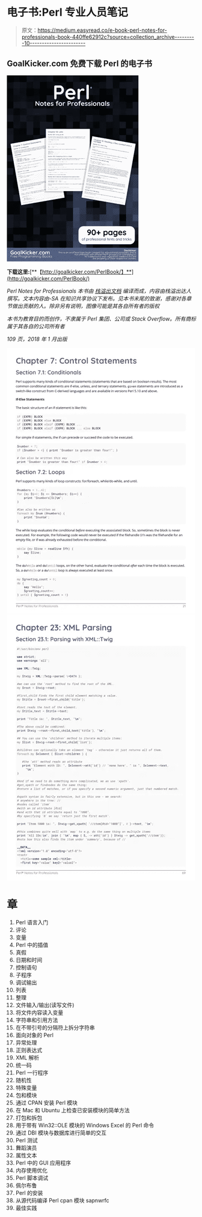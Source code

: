 # 电子书:Perl 专业人员笔记

> 原文：<https://medium.easyread.co/e-book-perl-notes-for-professionals-book-440ffe62912c?source=collection_archive---------10----------------------->

## GoalKicker.com 免费下载 Perl 的电子书

![](img/6a63c070ef7476c8fc2e4936c5c00222.png)

**下载这里:**[**【http://goalkicker.com/PerlBook/】**](http://goalkicker.com/PerlBook/)

*Perl Notes for Professionals 本书由* [*栈溢出文档*](https://archive.org/details/documentation-dump.7z) *编译而成，内容由栈溢出达人撰写。文本内容由-SA 在知识共享协议下发布。见本书末尾的致谢，感谢对各章节做出贡献的人。除非另有说明，图像可能是其各自所有者的版权*

*本书为教育目的而创作，不隶属于 Perl 集团、公司或 Stack Overflow。所有商标属于其各自的公司所有者*

*109 页，2018 年 1 月出版*

![](img/e8cb5c172662300d033a6f4b05ae4335.png)![](img/0995b996a93a009dc46bcc862f89a156.png)

# 章

1.  Perl 语言入门
2.  评论
3.  变量
4.  Perl 中的插值
5.  真假
6.  日期和时间
7.  控制语句
8.  子程序
9.  调试输出
10.  列表
11.  整理
12.  文件输入/输出(读写文件)
13.  将文件内容读入变量
14.  字符串和引用方法
15.  在不带引号的分隔符上拆分字符串
16.  面向对象的 Perl
17.  异常处理
18.  正则表达式
19.  XML 解析
20.  统一码
21.  Perl 一行程序
22.  随机性
23.  特殊变量
24.  包和模块
25.  通过 CPAN 安装 Perl 模块
26.  在 Mac 和 Ubuntu 上检查已安装模块的简单方法
27.  打包和拆包
28.  用于带有 Win32::OLE 模块的 Windows Excel 的 Perl 命令
29.  通过 DBI 模块与数据库进行简单的交互
30.  Perl 测试
31.  舞蹈演员
32.  属性文本
33.  Perl 中的 GUI 应用程序
34.  内存使用优化
35.  Perl 脚本调试
36.  佩尔布鲁
37.  Perl 的安装
38.  从源代码编译 Perl cpan 模块 sapnwrfc
39.  最佳实践